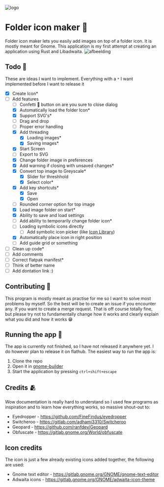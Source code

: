 ![logo](https://raw.githubusercontent.com/youpie/Folder_icon_creator/main/data/icons/nl.emphisia.icon.svg)

# Folder icon maker 📁

Folder icon maker lets you easily add images on top of a folder icon. It is mostly meant for Gnome. 
This application is my first attempt at creating an application using Rust and Libadwaita.
![afbeelding](https://github.com/youpie/Folder_icon_creator/assets/37704067/dfab10de-9297-486c-aff6-ed4a98b97dc6)



## Todo 📝
These are ideas I want to implement. Everything with a `*` I want implemented before I want to release it
- [X] Create Icon*
- [ ] Add features
    - [ ] Confetti 🎊 button on are you sure to close dialog     
    - [X] Automatically load the folder Icon*
    - [X] Support SVG's*
    - [ ] Drag and drop
    - [ ] Proper error handling
    - [X] Add threading
        - [X] Loading images*
        - [X] Saving images*
    - [X] Start Screen
    - [ ] Export to SVG
    - [X] Change folder image in preferences
    - [X] Add warning if closing with unsaved changes*
    - [X] Convert top image to Greyscale*
        - [X] Slider for threshhold
        - [X] Select color* 
    - [X] Add key shortcuts*
        - [X] Save
        - [X] Open 
    - [ ] Rounded corner option for top image
    - [X] Load image folder on start*
    - [X] Ability to save and load settings
    - [ ] Add ability to temporarily change folder icon*
    - [ ] Loading symbolic icons directly
        - [ ] Add symbolic icon picker (like [Icon Library](https://gitlab.gnome.org/World/design/icon-library))
    - [X] Automatically place icon in right position
    - [ ] Add guide grid or something
- [ ] Clean up code*
- [ ] Add comments
- [ ] Correct flatpak manifest*
- [ ] Think of better name
- [ ] Add dontation link :)

## Contributing 🤝
This program is mostly meant as practise for me so I want to solve most problems by myself. So the best will be to create an issue if you encounter any.
If you want to create a merge request. That is off course totally fine, but please try not to fundamentally change how it works and clearly explain what you did and how it works 😁

## Running the app 🏃
The app is currently not finished, so I have not released it anywhere yet. I do however plan to release it on flathub.
The easiest way to run the app is:
1. Clone the repo
2. Open it in [gnome-builder](https://flathub.org/apps/org.gnome.Builder)
3. Start the application by pressing `ctrl+shift+escape`

## Credits 🫂
Wow documentation is really hard to understand so I used few programs as inspiration and to learn how everything works, so massive shout-out to:
- Eyedropper - https://github.com/FineFindus/eyedropper
- Switcheroo - https://gitlab.com/adhami3310/Switcheroo
- Geopard - https://github.com/ranfdev/Geopard
- Obfuscate - https://gitlab.gnome.org/World/obfuscate

## Icon credits
The icon is just a few already existing icons added together, the following are used:
- Gnome text editor - https://gitlab.gnome.org/GNOME/gnome-text-editor
- Adwaita icons - https://gitlab.gnome.org/GNOME/adwaita-icon-theme

